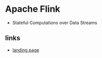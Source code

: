 # Apache Flink

- Stateful Computations over Data Streams

## links

- [landing page](https://flink.apache.org/)
